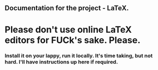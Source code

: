## Documentation for the project - LaTeX. 


# Please don't use online LaTeX editors for FUCk's sake. Please. 

### Install it on your lappy, run it locally. It's time taking, but not hard. I'll have instructions up here if required.